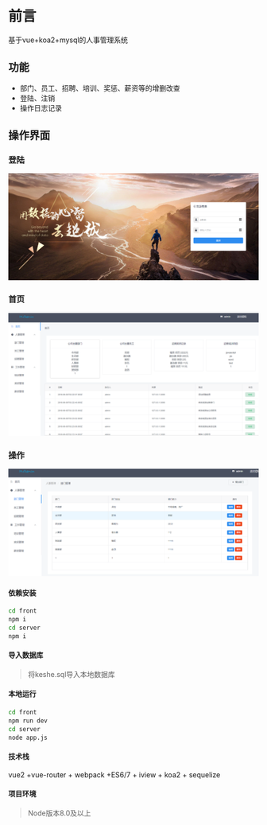 # 前言
基于vue+koa2+mysql的人事管理系统

## 功能
- 部门、员工、招聘、培训、奖惩、薪资等的增删改查
- 登陆、注销
- 操作日志记录

## 操作界面
### 登陆
![登陆界面](./images/login.png)
### 首页
![首页](./images/home.png)
### 操作
![ops](./images/ops.png)

#### **依赖安装**
```bash
cd front
npm i
cd server
npm i
```

#### **导入数据库**
> 将keshe.sql导入本地数据库

#### **本地运行**
```bash
cd front
npm run dev
cd server
node app.js
```

#### **技术栈**
vue2 +vue-router + webpack +ES6/7 + iview + koa2 + sequelize

#### **项目环境**
> Node版本8.0及以上 

